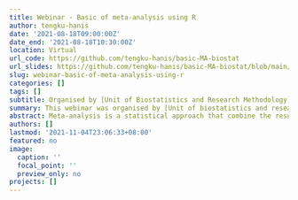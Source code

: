 ```yaml
---
title: Webinar - Basic of meta-analysis using R
author: tengku-hanis
date: '2021-08-18T09:00:00Z'
date_end: '2021-08-18T10:30:00Z'
location: Virtual
url_code: https://github.com/tengku-hanis/basic-MA-biostat
url_slides: https://github.com/tengku-hanis/basic-MA-biostat/blob/main/Slide-basic-MA.pdf
slug: webinar-basic-of-meta-analysis-using-r
categories: []
tags: []
subtitle: Organised by [Unit of Biostatistics and Research Methodology](https://medic.usm.my/biostat/en/aboutus/about), School of Medical Sciences, USM
summary: This webinar was organised by [Unit of biostatistics and research methodology](https://medic.usm.my/biostat/en/aboutus/about), School of medical sciences, USM
abstract: Meta-analysis is a statistical approach that combine the results of the multiple scientific studies into a pooled result. Meta-analysis is widely used in various research areas, including health and medical sciences. This webinar demonstrated a meta-analysis hands-on using R.
authors: []
lastmod: '2021-11-04T23:06:33+08:00'
featured: no
image:
  caption: ''
  focal_point: ''
  preview_only: no
projects: []
---
```

